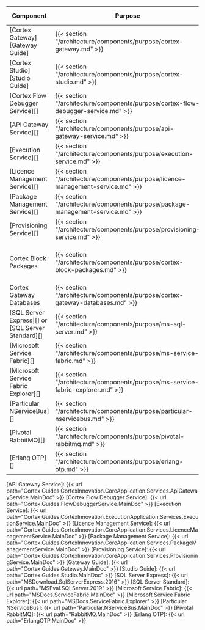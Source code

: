 | Component                                         | Purpose                                                                                     | Required/Optional           | Server Role                                |
|---------------------------------------------------|---------------------------------------------------------------------------------------------|-----------------------------|--------------------------------------------|
| [Cortex Gateway][Gateway Guide]                   | {{< section "/architecture/components/purpose/cortex-gateway.md" >}}               | Required                    | Web Application Server                     |
| [Cortex Studio][Studio Guide]                     | {{< section "/architecture/components/purpose/cortex-studio.md" >}}                | Required                    | Web Application Server                     |
| [Cortex Flow Debugger Service][]                  | {{< section "/architecture/components/purpose/cortex-flow-debugger-service.md" >}} | Required                    | Web Application Server                     |
| [API Gateway Service][]                           | {{< section "/architecture/components/purpose/api-gateway-service.md" >}}          | Required                    | Application Server                         |
| [Execution Service][]                             | {{< section "/architecture/components/purpose/execution-service.md" >}}            | Required                    | Application Server                         |
| [Licence Management Service][]                    | {{< section "/architecture/components/purpose/licence-management-service.md" >}}   | Required                    | Application Server                         |
| [Package Management Service][]                    | {{< section "/architecture/components/purpose/package-management-service.md" >}}   | Required                    | Application Server                         |
| [Provisioning Service][]                          | {{< section "/architecture/components/purpose/provisioning-service.md" >}}         | Required                    | Application Server                         |
| Cortex Block Packages                             | {{< section "/architecture/components/purpose/cortex-block-packages.md" >}}        | Required                    | Web Application Server, Application Server |
| Cortex Gateway Databases                          | {{< section "/architecture/components/purpose/cortex-gateway-databases.md" >}}     | Required<br />(End of life) | Web Application Server                     |
| [SQL Server Express][] or [SQL Server Standard][] | {{< section "/architecture/components/purpose/ms-sql-server.md" >}}                | Required<br />(End of life) | Web Application Server                     |
| [Microsoft Service Fabric][]                      | {{< section "/architecture/components/purpose/ms-service-fabric.md" >}}            | Required                    | Application Server                         |
| [Microsoft Service Fabric Explorer][]             | {{< section "/architecture/components/purpose/ms-service-fabric-explorer.md" >}}   | Required                    | Application Server                         |
| [Particular NServiceBus][]                        | {{< section "/architecture/components/purpose/particular-nservicebus.md" >}}       | Required                    | Application Server                         |
| [Pivotal RabbitMQ][]                              | {{< section "/architecture/components/purpose/pivotal-rabbitmq.md" >}}             | Required                    | Application Server                         |
| [Erlang OTP][]                                    | {{< section "/architecture/components/purpose/erlang-otp.md" >}}                   | Required                    | Application Server                         |

[API Gateway Service]: {{< url path="Cortex.Guides.CortexInnovation.CoreApplication.Services.ApiGatewayService.MainDoc" >}}
[Cortex Flow Debugger Service]: {{< url path="Cortex.Guides.FlowDebuggerService.MainDoc" >}}
[Execution Service]: {{< url path="Cortex.Guides.CortexInnovation.ExecutionApplication.Services.ExecutionService.MainDoc" >}}
[Licence Management Service]: {{< url path="Cortex.Guides.CortexInnovation.CoreApplication.Services.LicenceManagementService.MainDoc" >}}
[Package Management Service]: {{< url path="Cortex.Guides.CortexInnovation.CoreApplication.Services.PackageManagementService.MainDoc" >}}
[Provisioning Service]: {{< url path="Cortex.Guides.CortexInnovation.CoreApplication.Services.ProvisioningService.MainDoc" >}}
[Gateway Guide]: {{< url path="Cortex.Guides.Gateway.MainDoc" >}}
[Studio Guide]: {{< url path="Cortex.Guides.Studio.MainDoc" >}}
[SQL Server Express]: {{< url path="MSDownload.SqlServerExpress.2016" >}}
[SQL Server Standard]: {{< url path="MSEval.SQLServer.2019" >}}
[Microsoft Service Fabric]: {{< url path="MSDocs.ServiceFabric.MainDoc" >}}
[Microsoft Service Fabric Explorer]: {{< url path="MSDocs.ServiceFabric.Explorer" >}}
[Particular NServiceBus]: {{< url path="Particular.NServiceBus.MainDoc" >}}
[Pivotal RabbitMQ]: {{< url path="RabbitMQ.MainDoc" >}}
[Erlang OTP]: {{< url path="ErlangOTP.MainDoc" >}}